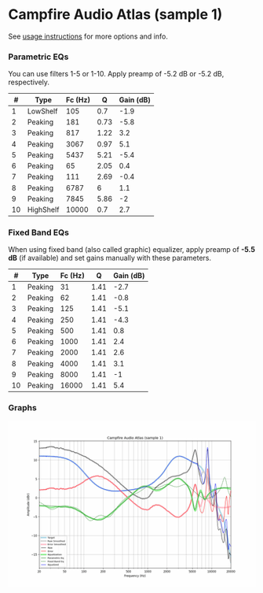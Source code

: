 # Campfire Audio Atlas (sample 1)
See [usage instructions](https://github.com/jaakkopasanen/AutoEq#usage) for more options and info.

### Parametric EQs
You can use filters 1-5 or 1-10. Apply preamp of -5.2 dB or -5.2 dB, respectively.

|   # | Type      |   Fc (Hz) |    Q |   Gain (dB) |
|-----|-----------|-----------|------|-------------|
|   1 | LowShelf  |       105 | 0.7  |        -1.9 |
|   2 | Peaking   |       181 | 0.73 |        -5.8 |
|   3 | Peaking   |       817 | 1.22 |         3.2 |
|   4 | Peaking   |      3067 | 0.97 |         5.1 |
|   5 | Peaking   |      5437 | 5.21 |        -5.4 |
|   6 | Peaking   |        65 | 2.05 |         0.4 |
|   7 | Peaking   |       111 | 2.69 |        -0.4 |
|   8 | Peaking   |      6787 | 6    |         1.1 |
|   9 | Peaking   |      7845 | 5.86 |        -2   |
|  10 | HighShelf |     10000 | 0.7  |         2.7 |

### Fixed Band EQs
When using fixed band (also called graphic) equalizer, apply preamp of **-5.5 dB** (if available) and set gains manually with these parameters.

|   # | Type    |   Fc (Hz) |    Q |   Gain (dB) |
|-----|---------|-----------|------|-------------|
|   1 | Peaking |        31 | 1.41 |        -2.7 |
|   2 | Peaking |        62 | 1.41 |        -0.8 |
|   3 | Peaking |       125 | 1.41 |        -5.1 |
|   4 | Peaking |       250 | 1.41 |        -4.3 |
|   5 | Peaking |       500 | 1.41 |         0.8 |
|   6 | Peaking |      1000 | 1.41 |         2.4 |
|   7 | Peaking |      2000 | 1.41 |         2.6 |
|   8 | Peaking |      4000 | 1.41 |         3.1 |
|   9 | Peaking |      8000 | 1.41 |        -1   |
|  10 | Peaking |     16000 | 1.41 |         5.4 |

### Graphs
![](./Campfire%20Audio%20Atlas%20(sample%201).png)
